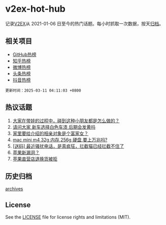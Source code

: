# v2ex-hot-hub

 记录[V2EX](https://www.v2ex.com/)从 2021-01-06 日至今的热门话题。每小时抓取一次数据，按天[归档](archives)。
 
 ## 相关项目

- [GitHub热榜](https://github.com/lonnyzhang423/github-hot-hub)
- [知乎热榜](https://github.com/lonnyzhang423/zhihu-hot-hub)
- [微博热榜](https://github.com/lonnyzhang423/weibo-hot-hub)
- [头条热榜](https://github.com/lonnyzhang423/toutiao-hot-hub)
- [抖音热榜](https://github.com/lonnyzhang423/douyin-hot-hub)


 `更新时间：2025-03-11 04:11:03 +0800`

## 热议话题

1. [大家在带娃的过程中，碰到这种小朋友都是怎么做的？](https://www.v2ex.com/t/1117126)
1. [请问大家 新车选择白色车漆 后期会发黄吗](https://www.v2ex.com/t/1117141)
1. [家里要给介绍的相亲对象是个富家女？](https://www.v2ex.com/t/1117164)
1. [mac mini m4 32g 内存,256g 硬盘,要上万兆吗?](https://www.v2ex.com/t/1117170)
1. [[送码] 最近骚扰电话，是真疯狂，拦截猫已经拦截不住了](https://www.v2ex.com/t/1117262)
1. [苹果新漏洞？](https://www.v2ex.com/t/1117175)
1. [苹果直营店退换货被拒](https://www.v2ex.com/t/1117299)

## 历史归档

[archives](archives)

## License

See the [LICENSE](LICENSE) file for license rights and limitations (MIT).
